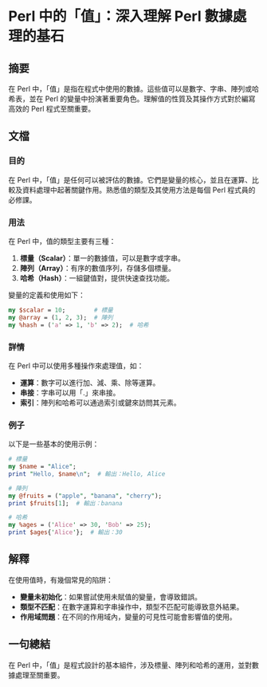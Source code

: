 <!--
Meta Description: # Perl 中的「值」：深入理解 Perl 數據處理的基石 ## 摘要 在 Perl 中，「值」是指在程式中使用的數據。這些值可以是數字、字串、陣列或哈希表，並在 Perl 的變量中扮演著重要角色。理解值的性質及其操作方式對於編寫高效的 Perl 程式至關重要。 ## 文檔 ### 目的 在 Pe...
Meta Keywords: perl, alice, print, scalar, array
-->

# Perl 中的「值」：深入理解 Perl 數據處理的基石

## 摘要
在 Perl 中，「值」是指在程式中使用的數據。這些值可以是數字、字串、陣列或哈希表，並在 Perl 的變量中扮演著重要角色。理解值的性質及其操作方式對於編寫高效的 Perl 程式至關重要。

## 文檔
### 目的
在 Perl 中，「值」是任何可以被評估的數據。它們是變量的核心，並且在運算、比較及資料處理中起著關鍵作用。熟悉值的類型及其使用方法是每個 Perl 程式員的必修課。

### 用法
在 Perl 中，值的類型主要有三種：
1. **標量（Scalar）**：單一的數據值，可以是數字或字串。
2. **陣列（Array）**：有序的數值序列，存儲多個標量。
3. **哈希（Hash）**：一組鍵值對，提供快速查找功能。

變量的定義和使用如下：
```perl
my $scalar = 10;        # 標量
my @array = (1, 2, 3);  # 陣列
my %hash = ('a' => 1, 'b' => 2);  # 哈希
```

### 詳情
在 Perl 中可以使用多種操作來處理值，如：
- **運算**：數字可以進行加、減、乘、除等運算。
- **串接**：字串可以用「.」來串接。
- **索引**：陣列和哈希可以通過索引或鍵來訪問其元素。

### 例子
以下是一些基本的使用示例：
```perl
# 標量
my $name = "Alice";
print "Hello, $name\n";  # 輸出：Hello, Alice

# 陣列
my @fruits = ("apple", "banana", "cherry");
print $fruits[1];  # 輸出：banana

# 哈希
my %ages = ('Alice' => 30, 'Bob' => 25);
print $ages{'Alice'};  # 輸出：30
```

## 解釋
在使用值時，有幾個常見的陷阱：
- **變量未初始化**：如果嘗試使用未賦值的變量，會導致錯誤。
- **類型不匹配**：在數字運算和字串操作中，類型不匹配可能導致意外結果。
- **作用域問題**：在不同的作用域內，變量的可見性可能會影響值的使用。

## 一句總結
在 Perl 中，「值」是程式設計的基本組件，涉及標量、陣列和哈希的運用，並對數據處理至關重要。